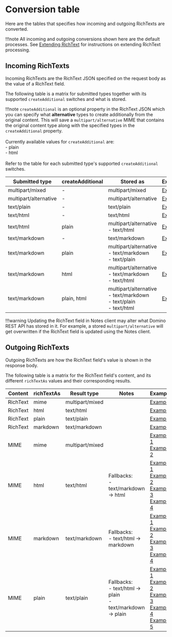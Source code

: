 # Conversion table

Here are the tables that specifies how incoming and outgoing RichTexts are converted.

!!!note
    All incoming and outgoing conversions shown here are the default processes. See [Extending RichText](../../../references/richtextension.md) for instructions on extending RichText processing.

## Incoming RichTexts

Incoming RichTexts are the RichText JSON specified on the request body as the value of a RichText field.

The following table is a matrix for submitted types together with its supported `createAdditional` switches and what is stored.

!!!note
    `createAdditional` is an optional property in the RichText JSON which you can specify what **alternative** types to create additionally from the original content. This will save a `multipart/alternative` MIME that contains the original content type along with the specified types in the `createAdditional` property.<br/><br/>
    Currently available values for `createAdditional` are:<br/>
    - plain<br/>
    - html<br/>
    <br/>
    Refer to the table for each submitted type's supported `createAdditional` switches.

| Submitted type        | createAdditional | Stored as                                                               | Example                                           |
|-----------------------|------------------|-------------------------------------------------------------------------|---------------------------------------------------|
| multipart/mixed       | -                | multipart/mixed                                                         | [Example](./incoming/multipart-mixed.md)          |
| multipart/alternative | -                | multipart/alternative                                                   | [Example](./incoming/multipart-alternative.md)    |
| text/plain            | -                | text/plain                                                              | [Example](./incoming/text-plain.md)               |
| text/html             | -                | text/html                                                               | [Example](./incoming/text-html.md)                |
| text/html             | plain            | multipart/alternative<br>- text/html                                    | [Example](./incoming/text-html+plain.md)          |
| text/markdown         | -                | text/markdown                                                           | [Example](./incoming/text-markdown.md)            |
| text/markdown         | plain            | multipart/alternative<br>- text/markdown<br>- text/plain                | [Example](./incoming/text-markdown+plain.md)      |
| text/markdown         | html             | multipart/alternative<br>- text/markdown<br>- text/html                 | [Example](./incoming/text-markdown+html.md)       |
| text/markdown         | plain, html      | multipart/alternative<br>- text/markdown<br>- text/plain<br>- text/html | [Example](./incoming/text-markdown+plain+html.md) |

!!!warning
    Updating the RichText field in Notes client may alter what Domino REST API has stored in it. For example, a stored `multipart/alternative` will get overwritten if the RichText field is updated using the Notes client.

## Outgoing RichTexts

Outgoing RichTexts are how the RichText field's value is shown in the response body.

The following table is a matrix for the RichText field's content, and its different `richTextAs` values and their corresponding results.

| Content  | richTextAs | Result type     | Notes                                                          | Example                                                                                                                                                                                                             |
|----------|------------|-----------------|----------------------------------------------------------------|---------------------------------------------------------------------------------------------------------------------------------------------------------------------------------------------------------------------|
| RichText | mime       | multipart/mixed |                                                                | [Example](./outgoing/richtext-mime.md)                                                                                                                                                                              |
| RichText | html       | text/html       |                                                                | [Example](./outgoing/richtext-html.md)                                                                                                                                                                              |
| RichText | plain      | text/plain      |                                                                | [Example](./outgoing/richtext-plain.md)                                                                                                                                                                             |
| RichText | markdown   | text/markdown   |                                                                | [Example](./outgoing/richtext-markdown.md)                                                                                                                                                                          |
| MIME     | mime       | multipart/mixed |                                                                | [Example 1](./outgoing/mime-mime-1.md)<br>[Example 2](./outgoing/mime-mime-2.md)                                                                                                                                    |
| MIME     | html       | text/html       | Fallbacks:<br>- text/markdown -> html                          | [Example 1](./outgoing/mime-html-1.md)<br>[Example 2](./outgoing/mime-html-2.md)<br>[Example 3](./outgoing/mime-html-3.md)<br>[Example 4](./outgoing/mime-html-4.md)                                                |
| MIME     | markdown   | text/markdown   | Fallbacks:<br>- text/html -> markdown                          | [Example 1](./outgoing/mime-markdown-1.md)<br>[Example 2](./outgoing/mime-markdown-2.md)<br>[Example 3](./outgoing/mime-markdown-3.md)<br>[Example 4](./outgoing/mime-markdown-4.md)                                |
| MIME     | plain      | text/plain      | Fallbacks:<br>- text/html -> plain<br>- text/markdown -> plain | [Example 1](./outgoing/mime-plain-1.md)<br>[Example 2](./outgoing/mime-plain-2.md)<br>[Example 3](./outgoing/mime-plain-3.md)<br>[Example 4](./outgoing/mime-plain-4.md)<br>[Example 5](./outgoing/mime-plain-5.md) |
